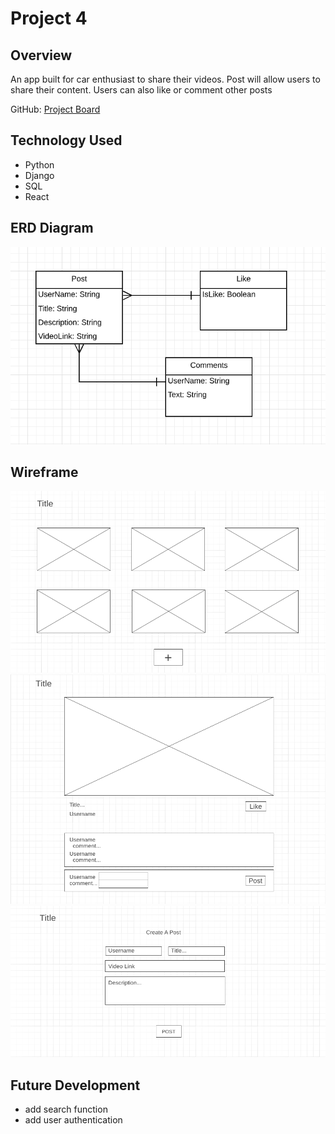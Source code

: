 # Project 4

## Overview

An app built for car enthusiast to share their videos. Post will allow users to share their content.  Users can also like or comment other posts 


GitHub: <a href="https://git.generalassemb.ly/vithusan/SEI24-project4/projects/1?add_cards_query=is%3Aopen">Project Board</a>

## Technology Used
- Python
- Django
- SQL
- React

## ERD Diagram
!['ERD Diagram'](/img/erd_diagram.png)

## Wireframe
!['Wireframe 1'](/img/wireframe1.png)
!['Wireframe 2'](/img/wireframe2.png)
!['Wireframe 3'](/img/wireframe3.png)


## Future Development
- add search function
- add user authentication